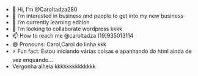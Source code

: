 - 👋 Hi, I’m @Caroltadza280
- 👀 I’m interested in business and people to get into my new business
- 🌱 I’m currently learning edition 
- 💞️ I’m looking to collaborate wordpress kkkk
- 📫 How to reach me @caroltadza (19)935013114
- 😄 Pronouns: Carol,Carol do linha kkk
- ⚡ Fun fact: Estou iniciando várias coisas e apanhando do html ainda de vez enquando...
- Vergonha alheia kkkkkkkkkkkkkk

<!---
Caroltadza280/Caroltadza280 is a ✨ special ✨ repository because its `README.md` (this file) appears on your GitHub profile.
You can click the Preview link to take a look at your changes.
--->
